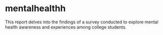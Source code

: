 # mentalhealthh
 This report delves into the findings of a survey conducted to explore mental health awareness and experiences among college students.
